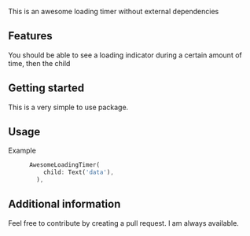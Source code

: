 <!--
This README describes the package. If you publish this package to pub.dev,
this README's contents appear on the landing page for your package.

For information about how to write a good package README, see the guide for
[writing package pages](https://dart.dev/guides/libraries/writing-package-pages).

For general information about developing packages, see the Dart guide for
[creating packages](https://dart.dev/guides/libraries/create-library-packages)
and the Flutter guide for
[developing packages and plugins](https://flutter.dev/developing-packages).
-->

This is an awesome loading timer without external dependencies

## Features

You should be able to see a loading indicator during a certain amount of time, then the child

## Getting started

This is a very simple to use package.

## Usage

Example

```dart
      AwesomeLoadingTimer(
          child: Text('data'),
        ),
```

## Additional information

Feel free to contribute by creating a pull request. I am always available.

